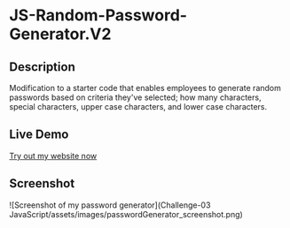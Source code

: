 # JS-Random-Password-Generator.V2

## Description
Modification to a starter code that enables employees to generate random passwords based on criteria they've selected; how many characters, special characters, upper case characters, and lower case characters. 

## Live Demo
[Try out my website now](https://)

## Screenshot
![Screenshot of my password generator](Challenge-03 JavaScript/assets/images/passwordGenerator_screenshot.png)